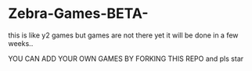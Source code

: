 # Zebra-Games-BETA-
this is like y2 games but games are not there yet it will be done in a few weeks..

YOU CAN ADD YOUR OWN GAMES BY FORKING THIS REPO
and pls star
